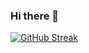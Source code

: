 ### Hi there 👋

[![GitHub Streak](https://streak-stats.demolab.com?user=xabec&theme=onedark&date_format=%5BY%20%5DM%20j)](https://git.io/streak-stats)

<!--
**xabec/xabec** is a ✨ _special_ ✨ repository because its `README.md` (this file) appears on your GitHub profile.

Here are some ideas to get you started:

- 🔭 I’m currently working on ...
- 🌱 I’m currently learning ...
- 👯 I’m looking to collaborate on ...
- 🤔 I’m looking for help with ...
- 💬 Ask me about ...
- 📫 How to reach me: ...
- 😄 Pronouns: ...
- ⚡ Fun fact: ...
-->

